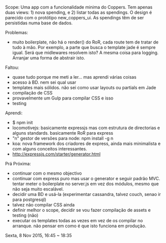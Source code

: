 Scope:
Uma app com a funcionalidade minima do Coppers. Tem apenas duas views: 1) nova spending, e 2) listar todas as spendings.
O design é parecido com o protótipo new_coppers_ui. As spendings têm de ser persistidas numa base de dados.

Problemas:
- muito boilerplate, não há o render() do RoR, cada route tem de tratar de tudo à mão. Por exemplo, a parte que busca o template jade é sempre igual. Será que midlewares resolvem isto? A mesma coisa para logging. Arranjar uma forma de abstrair isto.

Faltou:
- quase tudo porque me meti a ler... mas aprendi várias coisas
- acesso à BD. nem sei qual usar
- templates mais sólidos. não sei como usar layouts ou partials em Jade
- compilação de CSS
- provavelmente um Gulp para compilar CSS e isso
- testing

Aprendi:
- $ npm init
- locomotivejs: basicamente expressjs mas com estrutura de directorias e alguns standards. basicamente RoR para express
- "n" gestor de versões para node: npm install -g n
- koa: nova framework dos criadores de express, ainda mais minimalista e com alguns conceitos interessantes.
- http://expressjs.com/starter/generator.html

Prá Próxima:
- continuar com o mesmo objectivo
- continuar com express puro mas usar o generator e seguir padrão MVC. tentar meter o boilerplate no server.js em vez dos módulos, mesmo que não seja muito escalável.
- decidir uma BD e usá-la (experimentar cassandra, talvez couch, senao ir para postgresql)
- talvez não compilar CSS ainda
- definir melhor o scope, decidir se vou fazer compilação de assets e testing (não)
- executar os templates todas as vezes em vez de os compilar no arranque. não pensar em como é que isto funciona em produção.


Sexta, 8 Nov 2015, 16:45 ~ 18:35
